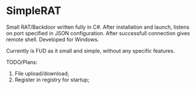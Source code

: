 # SimpleRAT

Small RAT/Backdoor written fully in C#.
After installation and launch, listens on port specified in JSON configuration. After successfull connection gives remote shell.
Developed for Windows.

Currently is FUD as it small and simple, without any specific features.

TODO/Plans: 
1. File upload/download;
2. Register in registry for startup;
